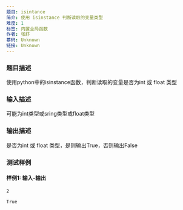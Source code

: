 ```yaml
---
题目: isintance
简介: 使用 isinstance 判断读取的变量类型
难度: 1
标签: 内置全局函数
作者: 张舒
慕码: Unknown
链接: Unknown
---
```


### 题目描述

使用python中的isinstance函数，判断读取的变量是否为int 或 float 类型

### 输入描述

可能为int类型或sring类型或float类型

### 输出描述

是否为int 或 float 类型，是则输出True，否则输出False

### 测试样例

#### 样例1: 输入-输出

```
2
```

```
True
```

